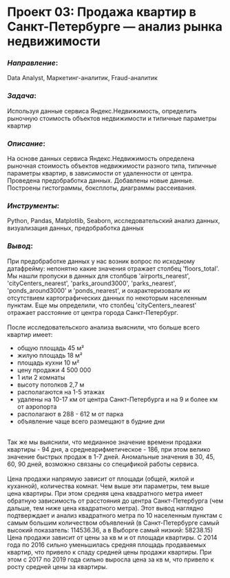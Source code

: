 # Проект 03: Продажа квартир в Санкт-Петербурге — анализ рынка недвижимости

### *Направление*: 
Data Analyst, Маркетинг-аналитик, Fraud-аналитик

### *Задача*: 
Используя данные сервиса Яндекс.Недвижимость, определить рыночную стоимость объектов недвижимости и типичные параметры квартир

### *Описание*:
На основе данных сервиса Яндекс.Недвижимость определена рыночная стоимость объектов недвижимости разного типа, типичные параметры квартир, в зависимости от удаленности от центра. Проведена предобработка данных. Добавлены новые данные. Построены гистограммы, боксплоты, диаграммы рассеивания.

### *Инструменты*: 
Python, Pandas, Matplotlib, Seaborn, исследовательский анализ данных, визуализация данных, предобработка данных

### *Вывод*:
При предобработке данных у нас возник вопрос по исходному датафрейму: непонятно какие значения отражает столбец 'floors_total'. Мы нашли пропуски в данных для столбцов 'airports_nearest', 'cityCenters_nearest', 'parks_around3000', 'parks_nearest', 'ponds_around3000' и 'ponds_nearest', и охарактеризовали их отсутствием картографических данных по некоторым населенным пунктам. Еще мы определили, что столбец 'cityCenters_nearest' отражает расстояние от центра города Санкт-Петербург.<br><br>
После исследовательского анализа выяснили, что больше всего квартир имеет:
 - общую площадь 45 м²
 - жилую площадь 18 м²
 - площадь кухни 10 м²
 - цену продажи 4 500 000
 - 1 или 2 комнаты
 - высоту потолков 2,7 м
 - располагаются на 1-5 этажах
 - удалены на 10-17 км от центра Санкт-Петербурга и на 9 и более км от аэропорта
 - располагают в 288 - 612 м от парка
 - объявление чаще всего размещают в будние дни
<br>
Так же мы выяснили, что медианное значение времени продажи квартиры - 94 дня, а среднеарифметическое - 186, при этом велико значение быстрых продаж в 1-7 дней. Аномальные значения в 30, 45, 60, 90 дней, возможно связаны со спецификой работы сервиса.<br><br>
Цена продажи напрямую зависит от площади (общей, жилой и куханной), количества комнат. Чем выше эти параметры, тем выше цена квартиры. При этом средняя цена квадратного метра имеет обратную зависимость от расстояния до центра Санкт-Петербурга (чем дальше, тем ниже цена квадратного метра). Этот вывод наглядно подтверждает и анализ квадратного метра по 10 населенным пунктам с самым большим количеством объявлений (в Санкт-Петербурге самый высокий показатель: 114536.36, а в Выборге самый низкий: 58238.15)
Цена продажи зависит от цены за кв м и от площади квартиры. С 2014 года по 2016 сильно уменьшилась средняя площадь продаваемых квартир, что привело к спаду средней цены продажи квартиры. При этом с 2017 по 2019 года сильно выросла цена за кв м, что привело к росту средней цены за квартиры.

